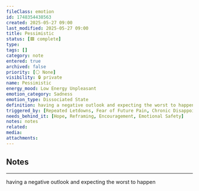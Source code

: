 ```yaml
---
fileClass: emotion
id: 1748354438563
created: 2025-05-27 09:00
last_modified: 2025-05-27 09:00
title: Pessimistic
status: [🟩 complete]
type: 
tags: []
category: note
entered: true
archived: false
priority: [⚪ None]
visibility: 🔒 private
name: Pessimistic
energy_mood: Low Energy Unpleasant
emotion_category: Sadness
emotion_type: Dissociated State
definition: having a negative outlook and expecting the worst to happen
triggered_by: [Repeated Letdowns, Fear of Future Pain, Chronic Disappointment]
needs_behind_it: [Hope, Reframing, Encouragement, Emotional Safety]
notes: notes
related: 
media: 
attachments:
---
```


## Notes
---
having a negative outlook and expecting the worst to happen

